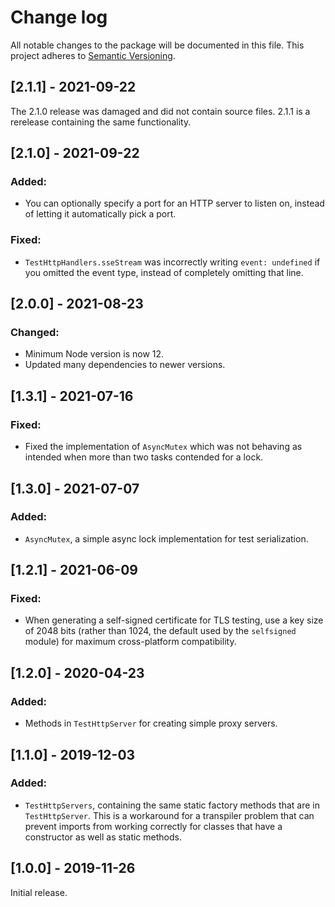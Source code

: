 # Change log

All notable changes to the package will be documented in this file. This project adheres to [Semantic Versioning](http://semver.org).

## [2.1.1] - 2021-09-22
The 2.1.0 release was damaged and did not contain source files. 2.1.1 is a rerelease containing the same functionality.

## [2.1.0] - 2021-09-22
### Added:
- You can optionally specify a port for an HTTP server to listen on, instead of letting it automatically pick a port.

### Fixed:
- `TestHttpHandlers.sseStream` was incorrectly writing `event: undefined` if you omitted the event type, instead of completely omitting that line.

## [2.0.0] - 2021-08-23
### Changed:
- Minimum Node version is now 12.
- Updated many dependencies to newer versions.

## [1.3.1] - 2021-07-16
### Fixed:
- Fixed the implementation of `AsyncMutex` which was not behaving as intended when more than two tasks contended for a lock.

## [1.3.0] - 2021-07-07
### Added:
- `AsyncMutex`, a simple async lock implementation for test serialization.

## [1.2.1] - 2021-06-09
### Fixed:
- When generating a self-signed certificate for TLS testing, use a key size of 2048 bits (rather than 1024, the default used by the `selfsigned` module) for maximum cross-platform compatibility.

## [1.2.0] - 2020-04-23
### Added:
- Methods in `TestHttpServer` for creating simple proxy servers.

## [1.1.0] - 2019-12-03
### Added:
- `TestHttpServers`, containing the same static factory methods that are in `TestHttpServer`. This is a workaround for a transpiler problem that can prevent imports from working correctly for classes that have a constructor as well as static methods.

## [1.0.0] - 2019-11-26
Initial release.
